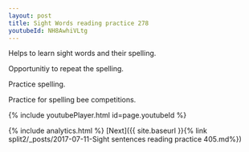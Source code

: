 ```yaml
---
layout: post
title: Sight Words reading practice 278
youtubeId: NH8AwhiVLtg
---
```

 
 
Helps to learn sight words and their spelling.

Opportunitiy to repeat the spelling. 

Practice spelling. 
 
Practice for spelling bee competitions. 
 
{% include youtubePlayer.html id=page.youtubeId %}
 
 
{% include analytics.html %} 
[Next]({{ site.baseurl }}{% link  split2/_posts/2017-07-11-Sight sentences reading practice 405.md%})
 
